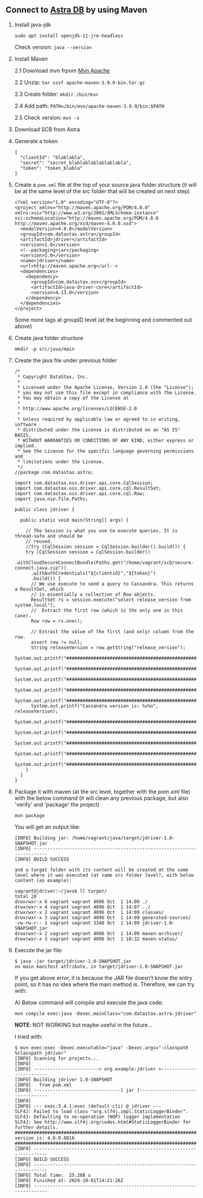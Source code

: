 ## Connect to [Astra DB](https://astra.datastax.com/signup?utm_source=google&utm_medium=cpc&utm_campaign=ggl_s_emea_brand&utm_term=datastax%20astra&utm_content=brand-astra&gad_source=1&gclid=CjwKCAiA0rW6BhAcEiwAQH28IuGncWKUjENBEq5O_YOk2pMnWQQGoVv9feWAswdE46qmDPunQxD4XBoCzZYQAvD_BwE) by using Maven

1. Install java-jdk
  
    ```
    sudo apt install openjdk-11-jre-headless
    ```
    Check version: `java --version`

2. Install Maven

   2.1 Download mvn frpom [Mvn Apache](https://maven.apache.org/download.html)
   
   2.2 Unzip: `tar xzvf apache-maven-3.9.9-bin.tar.gz`
   
   2.3 Create folder: `mkdir /bin/mvn`

   2.4 Add path: `PATH=/bin/mvn/apache-maven-3.9.9/bin:$PATH`

   2.5 Check version: `mvn -v`

4. Download SCB from Astra

5. Generate a token
    ```
    {
      "clientId": "blablabla",
      "secret": "secret_blablablablablablabla",
      "token": "token_blabla"
    }
    ```
5. Create a `pom.xml` file at the top of your source java folder structure (it will be at the same level of the src folder that will be created on next step)

    ```
    <?xml version="1.0" encoding="UTF-8"?>
    <project xmlns="http://maven.apache.org/POM/4.0.0" xmlns:xsi="http://www.w3.org/2001/XMLSchema-instance" xsi:schemaLocation="http://maven.apache.org/POM/4.0.0 http://maven.apache.org/xsd/maven-4.0.0.xsd">
      <modelVersion>4.0.0</modelVersion>
      <groupId>com.datastax.astra</groupId>
      <artifactId>jdriver</artifactId>
      <version>1.0</version>
      <!--packaging>jar</packaging>
      <version>1.0</version>
      <name>jdriver</name>
      <url>http://maven.apache.org</url-->
      <dependencies>
        <dependency>
          <groupId>com.datastax.oss</groupId>
          <artifactId>java-driver-core</artifactId>
          <version>4.13.0</version>
        </dependency>
      </dependencies>
    </project>
    ```

    Some more tags at groupID level (at the beginning and commented out above)

6. Create java folder structure

    ```
    mkdir -p src/java/main
    ```

7. Create the java file under previous folder 
    ```
    /*
     * Copyright DataStax, Inc.
     *
     * Licensed under the Apache License, Version 2.0 (the "License");
     * you may not use this file except in compliance with the License.
     * You may obtain a copy of the License at
     *
     * http://www.apache.org/licenses/LICENSE-2.0
     *
     * Unless required by applicable law or agreed to in writing, software
     * distributed under the License is distributed on an "AS IS" BASIS,
     * WITHOUT WARRANTIES OR CONDITIONS OF ANY KIND, either express or implied.
     * See the License for the specific language governing permissions and
     * limitations under the License.
     */
    //package com.datastax.astra;
    
    import com.datastax.oss.driver.api.core.CqlSession;
    import com.datastax.oss.driver.api.core.cql.ResultSet;
    import com.datastax.oss.driver.api.core.cql.Row;
    import java.nio.file.Paths;
    
    public class jdriver {
    
      public static void main(String[] args) {
    
        // The Session is what you use to execute queries. It is thread-safe and should be
        // reused.
        //try (CqlSession session = CqlSession.builder().build()) {
        try (CqlSession session = CqlSession.builder()
          .withCloudSecureConnectBundle(Paths.get("/home/vagrant/scb/secure-connect-java.zip"))
          .withAuthCredentials("${clientid}","${token}")
          .build()) {
          // We use execute to send a query to Cassandra. This returns a ResultSet, which
          // is essentially a collection of Row objects.
          ResultSet rs = session.execute("select release_version from system.local");
          //  Extract the first row (which is the only one in this case).
          Row row = rs.one();
    
          // Extract the value of the first (and only) column from the row.
          assert row != null;
          String releaseVersion = row.getString("release_version");
          System.out.printf("#########################################################################################################");
          System.out.printf("#########################################################################################################");
          System.out.printf("#########################################################################################################");
          System.out.printf("#########################################################################################################");
          System.out.printf("#########################################################################################################");
          System.out.printf("Cassandra version is: %s%n", releaseVersion);
          System.out.printf("#########################################################################################################");
          System.out.printf("#########################################################################################################");
          System.out.printf("#########################################################################################################");
          System.out.printf("#########################################################################################################");
          System.out.printf("#########################################################################################################");
        }
      }
    }
    ```

8. Package it with maven (at the src level, together with the _pom.xml_ file) with the below command (it will clean any previous package, but also 'verify' and 'package' the project)

    ```
    mvn package 
    ```

    You will get an output like:

    ```
    [INFO] Building jar: /home/vagrant/java/target/jdriver-1.0-SNAPSHOT.jar
    [INFO] ------------------------------------------------------------------------
    [INFO] BUILD SUCCESS
    
    and a target folder with its content will be created at the same level where it was executed (at same src folder level), with below content (as example):
    
    vagrant@jdriver:~/java$ ll target/
    total 28
    drwxrwxr-x 6 vagrant vagrant 4096 Oct  1 14:09 ./
    drwxrwxr-x 4 vagrant vagrant 4096 Oct  1 14:07 ../
    drwxrwxr-x 2 vagrant vagrant 4096 Oct  1 14:09 classes/
    drwxrwxr-x 3 vagrant vagrant 4096 Oct  1 14:09 generated-sources/
    -rw-rw-r-- 1 vagrant vagrant 3348 Oct  1 14:09 jdriver-1.0-SNAPSHOT.jar
    drwxrwxr-x 2 vagrant vagrant 4096 Oct  1 14:09 maven-archiver/
    drwxrwxr-x 3 vagrant vagrant 4096 Oct  1 10:32 maven-status/
    ```

9. Execute the jar file:

    ```
    $ java -jar target/jdriver-1.0-SNAPSHOT.jar 
    no main manifest attribute, in target/jdriver-1.0-SNAPSHOT.jar
    ```

    If you get above error, it is because the JAR file doesn’t know the entry point, so it has no idea where the main method is. Therefore, we can try with:

    A) Below command will compile and execute the java code:

    ```
    mvn compile exec:java -Dexec.mainClass="com.datastax.astra.jdriver"
    ```
    **NOTE**: NOT WORKING but maybe useful in the future...
    
    I tried with:
    
    ```
    $ mvn exec:exec -Dexec.executable="java" -Dexec.args="-classpath %classpath jdriver"
    [INFO] Scanning for projects...
    [INFO] 
    [INFO] ------------------------< org.example:jdriver >-------------------------
    [INFO] Building jdriver 1.0-SNAPSHOT
    [INFO]   from pom.xml
    [INFO] --------------------------------[ jar ]---------------------------------
    [INFO] 
    [INFO] --- exec:3.4.1:exec (default-cli) @ jdriver ---
    SLF4J: Failed to load class "org.slf4j.impl.StaticLoggerBinder".
    SLF4J: Defaulting to no-operation (NOP) logger implementation
    SLF4J: See http://www.slf4j.org/codes.html#StaticLoggerBinder for further details.
    #############################################################################################################################################################################################################################################################################################################################################################################################################################################################################################################################################Cassandra version is: 4.0.0.6816
    #############################################################################################################################################################################################################################################################################################################################################################################################################################################################################################################################################[INFO] ------------------------------------------------------------------------
    [INFO] BUILD SUCCESS
    [INFO] ------------------------------------------------------------------------
    [INFO] Total time:  25.288 s
    [INFO] Finished at: 2024-10-01T14:21:26Z
    [INFO] ------------------------------------------------------------------------
    ```
